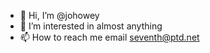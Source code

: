 - 👋 Hi, I’m @johowey
- 👀 I’m interested in almost anything
- 📫 How to reach me email seventh@ptd.net

<!---
johowey/johowey is a ✨ special ✨ repository because its `README.md` (this file) appears on your GitHub profile.
You can click the Preview link to take a look at your changes.
--->
